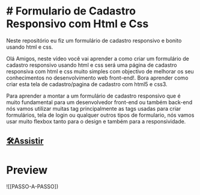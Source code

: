 <H1> # Formulario de Cadastro Responsivo com Html e Css</h1>
Neste repositório eu fiz um formulário de cadastro responsivo e bonito usando html e css.

Olá Amigos, neste vídeo você vai aprender a como criar um formulário de cadastro responsivo usando html e css será uma página de cadastro responsiva com html e css muito simples com objectivo de melhorar os seu conhecimentos no desenvolvimento web front-end!. Bora aprender como criar esta tela de cadastro/pagina de cadastro com html5 e css3.

Para aprender a montar a um formulário de cadastro responsivo que é muito fundamental para um desenvolvedor front-end ou também back-end nós vamos utilizar muitas tag principalmente as tags usadas para criar formulários, tela de login ou qualquer outros tipos de formulario, nós vamos usar muito flexbox tanto para o design e também para a responsividade.

## [🛠Assistir](https://www.youtube.com/watch?v=zWw0npNDkVM)

# Preview
![[PASSO-A-PASSO])
